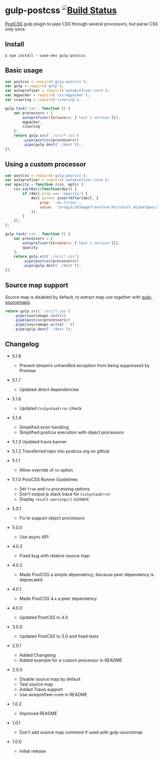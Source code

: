 # gulp-postcss [![Build Status](https://api.travis-ci.org/postcss/gulp-postcss.png)](https://travis-ci.org/postcss/gulp-postcss)

[PostCSS](https://github.com/postcss/postcss) gulp plugin to pipe CSS through
several processors, but parse CSS only once.

## Install

    $ npm install --save-dev gulp-postcss

## Basic usage

```js
var postcss = require('gulp-postcss');
var gulp = require('gulp');
var autoprefixer = require('autoprefixer-core');
var mqpacker = require('css-mqpacker');
var csswring = require('csswring');

gulp.task('css', function () {
    var processors = [
        autoprefixer({browsers: ['last 1 version']}),
        mqpacker,
        csswring
    ];
    return gulp.src('./src/*.css')
        .pipe(postcss(processors))
        .pipe(gulp.dest('./dest'));
});
```

## Using a custom processor

```js
var postcss = require('gulp-postcss');
var autoprefixer = require('autoprefixer-core');
var opacity = function (css, opts) {
    css.eachDecl(function(decl) {
        if (decl.prop === 'opacity') {
            decl.parent.insertAfter(decl, {
                prop: '-ms-filter',
                value: '"progid:DXImageTransform.Microsoft.Alpha(Opacity=' + (parseFloat(decl.value) * 100) + ')"'
            });
        }
    });
};

gulp.task('css', function () {
    var processors = [
        autoprefixer({browsers: ['last 1 version']}),
        opacity
    ];
    return gulp.src('./src/*.css')
        .pipe(postcss(processors))
        .pipe(gulp.dest('./dest'));
});
```

## Source map support

Source map is disabled by default, to extract map use together
with [gulp-sourcemaps](https://github.com/floridoo/gulp-sourcemaps).

```js
return gulp.src('./src/*.css')
    .pipe(sourcemaps.init())
    .pipe(postcss(processors))
    .pipe(sourcemaps.write('.'))
    .pipe(gulp.dest('./dest'));
```

## Changelog

* 5.1.8
  * Prevent stream’s unhandled exception from being suppressed by Promise

* 5.1.7
  * Updated direct dependencies

* 5.1.6
  * Updated `CssSyntaxError` check

* 5.1.4
  * Simplified error handling
  * Simplified postcss execution with object processors

* 5.1.3 Updated travis banner

* 5.1.2 Transferred repo into postcss org on github

* 5.1.1
  * Allow override of `to` option

* 5.1.0 PostCSS Runner Guidelines
  * Set `from` and `to` processing options
  * Don't output js stack trace for `CssSyntaxError`
  * Display `result.warnings()` content

* 5.0.1
  * Fix to support object processors

* 5.0.0
  * Use async API

* 4.0.3
  * Fixed bug with relative source map

* 4.0.2
  * Made PostCSS a simple dependency, because peer dependency is deprecated

* 4.0.1
  * Made PostCSS 4.x a peer dependency

* 4.0.0
  * Updated PostCSS to 4.0

* 3.0.0
  * Updated PostCSS to 3.0 and fixed tests

* 2.0.1
  * Added Changelog
  * Added example for a custom processor in README

* 2.0.0
  * Disable source map by default
  * Test source map
  * Added Travis support
  * Use autoprefixer-core in README

* 1.0.2
  * Improved README

* 1.0.1
  * Don't add source map comment if used with gulp-sourcemap

* 1.0.0
  * Initial release
